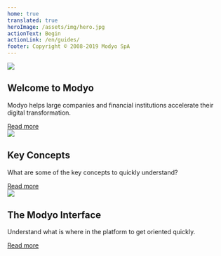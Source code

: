 ```yaml
---
home: true
translated: true
heroImage: /assets/img/hero.jpg
actionText: Begin
actionLink: /en/guides/
footer: Copyright © 2008-2019 Modyo SpA
---
```


<div class="features">
  <div class="feature">
    <img src='/assets/img/m.png'/>
    <h2>Welcome to Modyo</h2>
    <p>Modyo helps large companies and financial institutions accelerate their digital transformation.</p>
    <a href="/en/guides/">Read more</a>
  </div>  
  <div class="feature">
    <img src='/assets/img/i.png'/>
    <h2>Key Concepts</h2>
    <p>What are some of the key concepts to quickly understand?</p>
    <a href="/en/guides/key-concepts.html">Read more</a>
  </div>
  <div class="feature">
    <img src='/assets/img/layout.png'/>
    <h2>The Modyo Interface</h2>
    <p>Understand what is where in the platform to get oriented quickly.</p>
    <a href="/en/guides/the-modyo-interface.html">Read more</a>
  </div>
</div>
